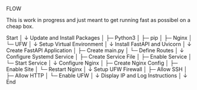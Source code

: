 FLOW

This is work in progress and just meant to get running fast as possibel on a cheap box. 

Start
  │
  ↓
Update and Install Packages
  │  ├─ Python3
  │  ├─ pip
  │  ├─ Nginx
  │  └─ UFW
  │
  ↓
Setup Virtual Environment
  │
  ↓
Install FastAPI and Uvicorn
  │
  ↓
Create FastAPI Application
  │  ├─ Create main.py
  │  └─ Define Routes
  │
  ↓
Configure Systemd Service
  │  ├─ Create Service File
  │  ├─ Enable Service
  │  └─ Start Service
  │
  ↓
Configure Nginx
  │  ├─ Create Nginx Config
  │  ├─ Enable Site
  │  └─ Restart Nginx
  │
  ↓
Setup UFW Firewall
  │  ├─ Allow SSH
  │  ├─ Allow HTTP
  │  └─ Enable UFW
  │
  ↓
Display IP and Log Instructions
  │
  ↓
End
